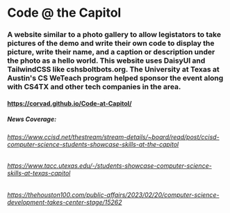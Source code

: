 # Code @ the Capitol
### A website similar to a photo gallery to allow legistators to take pictures of the demo and write their own code to display the picture, write their name, and a caption or description under the photo as a hello world. This website uses DaisyUI and TailwindCSS like cshsboltbots.org. The University at Texas at Austin's CS WeTeach program helped sponsor the event along with CS4TX and other tech companies in the area.
#### https://corvad.github.io/Code-at-Capitol/
##### News Coverage:
###### https://www.ccisd.net/thestream/stream-details/~board/read/post/ccisd-computer-science-students-showcase-skills-at-the-capitol
###### https://www.tacc.utexas.edu/-/students-showcase-computer-science-skills-at-texas-capitol
###### https://thehouston100.com/public-affairs/2023/02/20/computer-science-development-takes-center-stage/15262
